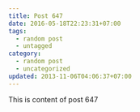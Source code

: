 ```yaml
---
title: Post 647
date: 2016-05-18T22:23:31+07:00
tags:
  - random post
  - untagged
category:
  - random post
  - uncategorized
updated: 2013-11-06T04:06:37+07:00
---
```

This is content of post 647